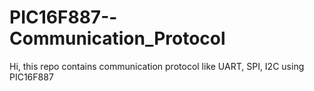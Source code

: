 # PIC16F887--Communication_Protocol
Hi, this repo contains communication protocol like UART, SPI, I2C using PIC16F887
